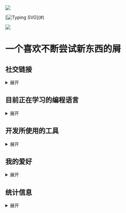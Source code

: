 
   
   ![](favicon.ico)

   [![Typing SVG](https://readme-typing-svg.demolab.com?font=Fira+Code&weight=500&size=21&pause=10&color=000000&center=%E7%9C%9F%E7%9A%84&vCenter=%E7%9C%9F%E7%9A%84&repeat=%E7%9C%9F%E7%9A%84&random=%E7%9C%9F%E7%9A%84&width=200&height=30&lines=Hello+World+!;Hello+World+!)](#)

![](https://api.visitorbadge.io/api/visitors?path=xzyl4303.github.io&label=%E4%B8%AA%E4%BA%BA%E7%BD%91%E7%AB%99%E8%AE%BF%E9%97%AE%E6%95%B0%E9%87%8F&labelColor=%23d9e3f0&countColor=%232ccce4)

# 一个喜欢不断尝试新东西的屑 

## 社交链接
 <details>
    <summary>展开</summary>

[![Static Badge](https://img.shields.io/badge/Github-black?logo=Github)](https://github.com/xzyl4303)
    
[![Static Badge](https://img.shields.io/badge/%E4%B8%AA%E4%BA%BA%E7%BD%91%E7%AB%99-grey?logo=Github)](https://xzyl4303.github.io/) 

[![Static Badge](https://img.shields.io/badge/blogger-orange?logo=blogger&logoColor=%23ffffff)](https://xgwji.blogspot.com/)

[![Static Badge](https://img.shields.io/badge/BiliBili-pink?logo=bilibili) ](https://space.bilibili.com/1179220018)

[![Static Badge](https://img.shields.io/badge/Outlook%E9%82%AE%E7%AE%B1-blue?logo=microsoftoutlook&logoColor=black) ](https://mail.live.com/owa/?to=xzyl4303@outlook.com)

[![Static Badge](https://img.shields.io/badge/Gmail%E9%82%AE%E7%AE%B1-%23ffffff?logo=gmail&logoColor=%23EA4335)](https://mail.google.com/mail/?view=cm&fs=1&to=xzyl4303@gmail.com)

  </details>


## 目前正在学习的编程语言

 <details>

   <summary>展开</summary>
   
[![Static Badge](https://img.shields.io/badge/Linux-black?logo=linux&logoColor=%23ffffff)](#)

[![Static Badge](https://img.shields.io/badge/HTML5-orange?logo=HTML5&logoColor=%23ffffff)](#)

[![Static Badge](https://img.shields.io/badge/CSS3-blue?logo=CSS3&logoColor=%23ffffff)](#)

[![Static Badge](https://img.shields.io/badge/JavaScript-yellow?logo=Javascript&logoColor=%23ffffff)](#)

[![Static Badge](https://img.shields.io/badge/MarkDown-%23ffffff?logo=markdown&logoColor=%23000000)](#)

[![Static Badge](https://img.shields.io/badge/Python-%233776AB?logo=Python&logoColor=yellow)](#)
 </details>

## 开发所使用的工具

 <details>
    <summary>展开</summary>

![Static Badge](https://img.shields.io/badge/Vercel-black?logo=Vercel&logoColor=%23ffffff)
![Static Badge](https://img.shields.io/badge/Github-black?logo=GitHub&logoColor=%23ffffff)
![Static Badge](https://img.shields.io/badge/ChatGPT-black?logo=openai&logoColor=%23ffffff)
![Static Badge](https://img.shields.io/badge/Visual%20Studio%20Code-black?logo=visualstudiocode&logoColor=blue)
![Static Badge](https://img.shields.io/badge/Xcode-black?logo=xcode&logoColor=blue)
![Static Badge](https://img.shields.io/badge/Chrome-black?logo=googlechrome)
![Static Badge](https://img.shields.io/badge/Google%20Cloud-%23000000?logo=googlecloud&logoColor=%234285F4)
![Static Badge](https://img.shields.io/badge/Github%20Pages-%23ffffff?logo=githubpages&logoColor=%23222222)
 ![Static Badge](https://img.shields.io/badge/Mircosoft%20Bing-%23ffffff?logo=microsoftbing&logoColor=%23258FFA)
![Static Badge](https://img.shields.io/badge/Mircosoft-%23ffffff?logo=microsoft&logoColor=%235E5E5E)
![Static Badge](https://img.shields.io/badge/Mircosoft-%23ffffff?logo=google&logoColor=%234285F4)
![Static Badge](https://img.shields.io/badge/Google%20Colab-%23ffffff?logo=googlecolab&logoColor=%23F9AB00)

 </details>
 

 
 ## 我的爱好
 
  <details>
    <summary>展开</summary>
     

-  **小说&漫画**

>>> 大奉打更人
> 
>>> 庆余年
> 
>>> 明朝那些事
> 
>>> 哑舍
> 
>>> 明朝败家子
> 
>>> 某魔法禁书目录
-  **电脑**
-  **二次元**
-  **宅家**
-  **历史**
>>> 明朝历史
-  **动画&动漫**
-  **编程**
>>> HTML
>>>
>>> [![Static Badge](https://img.shields.io/badge/HTML5-orange?logo=HTML5&logoColor=%23ffffff)](#)
>
>>> JavaScript
>>>
>>> [![Static Badge](https://img.shields.io/badge/JavaScript-yellow?logo=Javascript&logoColor=%23ffffff)](#)
>
>>> CSS
>>>
>>> [![Static Badge](https://img.shields.io/badge/CSS3-blue?logo=CSS3&logoColor=%23ffffff)](#)
>
>>> Python
>>> 
>>> [![Static Badge](https://img.shields.io/badge/Python-%233776AB?logo=Python&logoColor=yellow)](#)
-  **游戏**
>>> Minecraft
> 
>>> 元气骑士
-  **零食**
-  **玩**
-  **睡觉**
-  **乐高**
-  **等等 ...**

   </details>

## 统计信息
   
  <details>
     <summary>展开</summary>
     
[![Top Langs](https://github-readme-stats.vercel.app/api/top-langs/?username=xzyl4303&layout=compact)](https://github.com/anuraghazra/github-readme-stats)

[![Anurag](https://github-readme-stats.vercel.app/api?username=xzyl4303&show_icons=true&theme=graywhite)](#)

[![trophy](https://github-profile-trophy.vercel.app/?username=xzyl4303)](#)

[![Ashutosh's github activity graph](https://github-readme-activity-graph.vercel.app/graph?username=xzyl4303&theme=react)](#)

 
